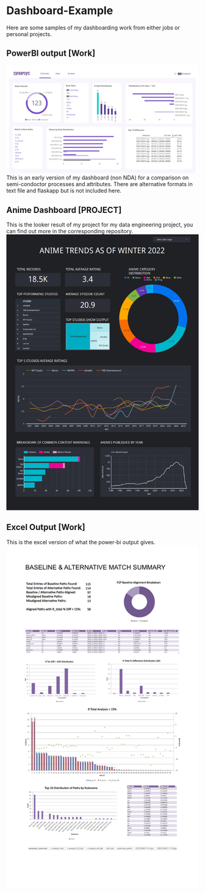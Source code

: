 # Dashboard-Example

Here are some samples of my dashboarding work from either jobs or personal projects.

## PowerBI output [Work]

![bi](work_dash_sample.png)
This is an early version of my dashboard (non NDA) for a comparison on semi-condoctor processes and attributes.
There are alternative formats in text file and flaskapp but is not included here.

## Anime Dashboard [PROJECT]
This is the looker result of my project for my data engineering project, you can find out more in the corresponding repository.
![anime_dash](anime_dash.png)


## Excel Output [Work]
This is the excel version of what the power-bi output gives.
![excel](sample_excel.png)


